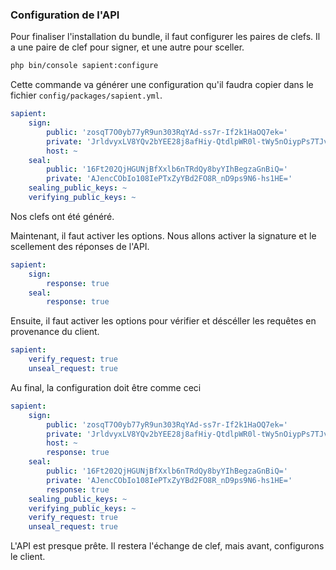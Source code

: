 ### Configuration de l'API  

Pour finaliser l'installation du bundle, il faut configurer les paires de clefs. Il a une paire de clef pour signer, et une autre pour sceller.

```bash
php bin/console sapient:configure
```

Cette commande va générer une configuration qu'il faudra copier dans le fichier `config/packages/sapient.yml`.

```yaml
sapient:
    sign:
        public: 'zosqT7O0yb77yR9un303RqYAd-ss7r-If2k1HaOQ7ek='
        private: 'JrldvyxLV8YQv2bYEE28j8afHiy-QtdlpWR0l-tWy5nOiypPs7TJvvvJH26ffTdGpgB36yzuv4h_aTUdo5Dt6Q=='
        host: ~
    seal:
        public: '16Ft202QjHGUNjBfXxlb6nTRdQy8byYIhBegzaGnBiQ='
        private: 'AJencCObIo108IePTxZyYBd2FO8R_nD9ps9N6-hs1HE='
    sealing_public_keys: ~
    verifying_public_keys: ~
```

Nos clefs ont été généré. 

Maintenant, il faut activer les options. Nous allons activer la signature et le scellement des réponses de l'API.

```yaml
sapient:
    sign:
        response: true
    seal:
        response: true
```

Ensuite, il faut activer les options pour vérifier et déscéller les requêtes en provenance du client.

```yaml
sapient:
    verify_request: true
    unseal_request: true
```

Au final, la configuration doit être comme ceci

```yaml
sapient:
    sign:
        public: 'zosqT7O0yb77yR9un303RqYAd-ss7r-If2k1HaOQ7ek='
        private: 'JrldvyxLV8YQv2bYEE28j8afHiy-QtdlpWR0l-tWy5nOiypPs7TJvvvJH26ffTdGpgB36yzuv4h_aTUdo5Dt6Q=='
        host: ~
        response: true
    seal:
        public: '16Ft202QjHGUNjBfXxlb6nTRdQy8byYIhBegzaGnBiQ='
        private: 'AJencCObIo108IePTxZyYBd2FO8R_nD9ps9N6-hs1HE='
        response: true
    sealing_public_keys: ~
    verifying_public_keys: ~
    verify_request: true
    unseal_request: true
```


L'API est presque prête. Il restera l'échange de clef, mais avant, configurons le client.
